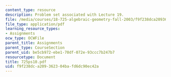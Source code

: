 ```yaml
---
content_type: resource
description: Problem set associated with Lecture 19.
file: /media/courses/18-725-algebraic-geometry-fall-2003/f9f238dca209362304bafd6dc90ec42a_725ps10.pdf
file_type: application/pdf
learning_resource_types:
- Assignments
ocw_type: OCWFile
parent_title: Assignments
parent_type: CourseSection
parent_uid: be5cb972-ebe1-70df-072e-93ccc7b247b7
resourcetype: Document
title: 725ps10.pdf
uid: f9f238dc-a209-3623-04ba-fd6dc90ec42a
---
```

